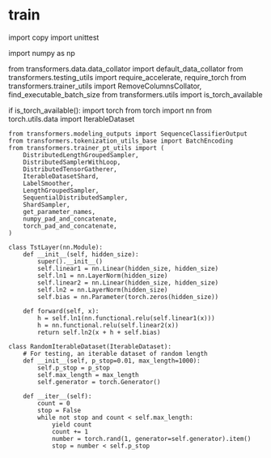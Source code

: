 # train
import copy
import unittest

import numpy as np

from transformers.data.data_collator import default_data_collator
from transformers.testing_utils import require_accelerate, require_torch
from transformers.trainer_utils import RemoveColumnsCollator, find_executable_batch_size
from transformers.utils import is_torch_available


if is_torch_available():
    import torch
    from torch import nn
    from torch.utils.data import IterableDataset

    from transformers.modeling_outputs import SequenceClassifierOutput
    from transformers.tokenization_utils_base import BatchEncoding
    from transformers.trainer_pt_utils import (
        DistributedLengthGroupedSampler,
        DistributedSamplerWithLoop,
        DistributedTensorGatherer,
        IterableDatasetShard,
        LabelSmoother,
        LengthGroupedSampler,
        SequentialDistributedSampler,
        ShardSampler,
        get_parameter_names,
        numpy_pad_and_concatenate,
        torch_pad_and_concatenate,
    )

    class TstLayer(nn.Module):
        def __init__(self, hidden_size):
            super().__init__()
            self.linear1 = nn.Linear(hidden_size, hidden_size)
            self.ln1 = nn.LayerNorm(hidden_size)
            self.linear2 = nn.Linear(hidden_size, hidden_size)
            self.ln2 = nn.LayerNorm(hidden_size)
            self.bias = nn.Parameter(torch.zeros(hidden_size))

        def forward(self, x):
            h = self.ln1(nn.functional.relu(self.linear1(x)))
            h = nn.functional.relu(self.linear2(x))
            return self.ln2(x + h + self.bias)

    class RandomIterableDataset(IterableDataset):
        # For testing, an iterable dataset of random length
        def __init__(self, p_stop=0.01, max_length=1000):
            self.p_stop = p_stop
            self.max_length = max_length
            self.generator = torch.Generator()

        def __iter__(self):
            count = 0
            stop = False
            while not stop and count < self.max_length:
                yield count
                count += 1
                number = torch.rand(1, generator=self.generator).item()
                stop = number < self.p_stop

